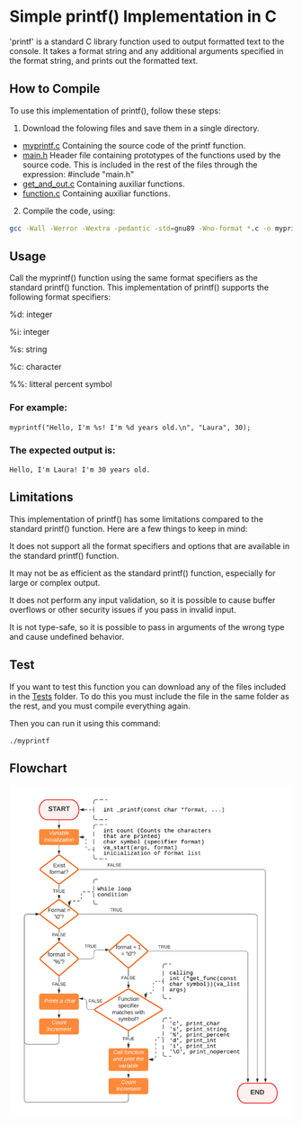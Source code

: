# Simple printf() Implementation in C

'printf' is a standard C library function used to output formatted text to the console. It takes a format string and any additional arguments specified in the format string, and prints out the formatted text.

## How to Compile

To use this implementation of printf(), follow these steps:

1. Download the folowing files and save them in a single directory.
- [myprintf.c](https://github.com/lataba/holbertonschool-printf/blob/b843c678f1b585b8175e0a66b366fbc3fc8eecaf/myprintf.c) Containing the source code of the printf function.
- [main.h](https://github.com/lataba/holbertonschool-printf/blob/b843c678f1b585b8175e0a66b366fbc3fc8eecaf/main.h) Header file containing prototypes of the functions used by the source code. This is included in the rest of the files through the expression: #include "main.h"
- [get_and_out.c](https://github.com/lataba/holbertonschool-printf/blob/efa2b975d3e35951a31b5e6cd985f78eecb2ac37/get_and_out.c) Containing auxiliar functions.
- [function.c](https://github.com/lataba/holbertonschool-printf/blob/efa2b975d3e35951a31b5e6cd985f78eecb2ac37/functions.c) Containing auxiliar functions.

2. Compile the code, using:
```bash
gcc -Wall -Werror -Wextra -pedantic -std=gnu89 -Wno-format *.c -o myprintf
```

## Usage
Call the myprintf() function using the same format specifiers as the standard printf() function. This implementation of printf() supports the following format specifiers:

%d: integer

%i: integer

%s: string

%c: character

%%: litteral percent symbol

### For example:

```
myprintf("Hello, I'm %s! I'm %d years old.\n", "Laura", 30);
```
### The expected output is:

```
Hello, I'm Laura! I'm 30 years old.
```

## Limitations

This implementation of printf() has some limitations compared to the standard printf() function. Here are a few things to keep in mind:

It does not support all the format specifiers and options that are available in the standard printf() function.

It may not be as efficient as the standard printf() function, especially for large or complex output.

It does not perform any input validation, so it is possible to cause buffer overflows or other security issues if you pass in invalid input.

It is not type-safe, so it is possible to pass in arguments of the wrong type and cause undefined behavior.


## Test

If you want to test this function you can download any of the files included in the [Tests](https://github.com/lataba/holbertonschool-printf/tree/master/Tests) folder. To do this you must include the file in the same folder as the rest, and you must compile everything again. 

Then you can run it using this command: 
```
./myprintf
```

## Flowchart

![](https://github.com/lataba/holbertonschool-printf/blob/85d6f0167eea5ef946bf2190403a70172fa2c552/Prinf%20flowchart%20fix.jpeg)
